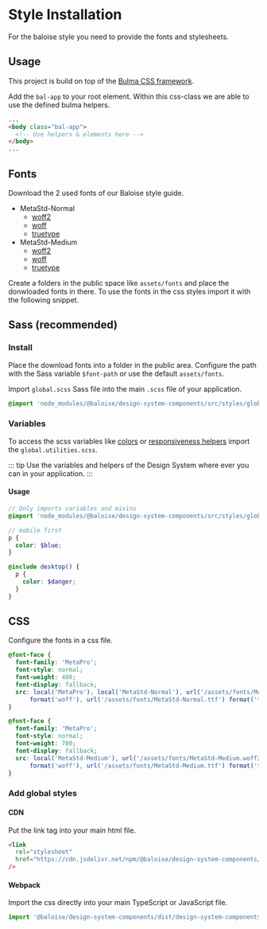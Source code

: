 # Style Installation

For the baloise style you need to provide the fonts and stylesheets.

## Usage

This project is build on top of the [Bulma CSS framework](https://bulma.io/).

Add the `bal-app` to your root element. Within this css-class we are able to use the defined bulma helpers.

```html
...
<body class="bal-app">
  <!-- Use helpers & elements here -->
</body>
...
```

## Fonts

Download the 2 used fonts of our Baloise style guide.

- MetaStd-Normal
  - [woff2](https://github.com/baloise/ui-library/raw/master/resources/fonts/MetaStd-Normal.woff2)
  - [woff](https://github.com/baloise/ui-library/raw/master/resources/fonts/MetaStd-Normal.woff)
  - [truetype](https://github.com/baloise/ui-library/raw/master/resources/fonts/MetaStd-Normal.ttf)
- MetaStd-Medium
  - [woff2](https://github.com/baloise/ui-library/raw/master/resources/fonts/MetaStd-Medium.woff2)
  - [woff](https://github.com/baloise/ui-library/raw/master/resources/fonts/MetaStd-Medium.woff)
  - [truetype](https://github.com/baloise/ui-library/raw/master/resources/fonts/MetaStd-Medium.ttf)

Create a folders in the public space like `assets/fonts` and place the donwloaded fonts in there.
To use the fonts in the css styles import it with the following snippet.

## Sass (recommended)

### Install

Place the download fonts into a folder in the public area. Configure the path with the Sass variable `$font-path` or use the default `assets/fonts`.

Import `global.scss` Sass file into the main `.scss` file of your application.

```scss
@import 'node_modules/@baloise/design-system-components/src/styles/global.scss';
```

### Variables

To access the scss variables like [colors](/guide/styles/colors.html) or [responsiveness helpers](/guide/styles/responsiveness.html) import the `global.utilities.scss`.

::: tip
Use the variables and helpers of the Design System where ever you can in your application.
:::

#### Usage

```scss
// Only imports variables and mixins
@import 'node_modules/@baloise/design-system-components/src/styles/global.utilities.scss';

// mobile first
p {
  color: $blue;
}

@include desktop() {
  p {
    color: $danger;
  }
}
```

## CSS

Configure the fonts in a css file.

```css
@font-face {
  font-family: 'MetaPro';
  font-style: normal;
  font-weight: 400;
  font-display: fallback;
  src: local('MetaPro'), local('MetaStd-Normal'), url('/assets/fonts/MetaStd-Normal.woff2') format('woff2'), url('/assets/fonts/MetaStd-Normal.woff')
      format('woff'), url('/assets/fonts/MetaStd-Normal.ttf') format('truetype');
}

@font-face {
  font-family: 'MetaPro';
  font-style: normal;
  font-weight: 700;
  font-display: fallback;
  src: local('MetaStd-Medium'), url('/assets/fonts/MetaStd-Medium.woff2') format('woff2'), url('/assets/fonts/MetaStd-Medium.woff')
      format('woff'), url('/assets/fonts/MetaStd-Medium.ttf') format('truetype');
}
```

### Add global styles

#### CDN

Put the link tag into your main html file.

```html
<link
  rel="stylesheet"
  href="https://cdn.jsdelivr.net/npm/@baloise/design-system-components/dist/design-system-components/design-system-components.css"
/>
```

#### Webpack

Import the css directly into your main TypeScript or JavaScript file.

```typescript
import '@baloise/design-system-components/dist/design-system-components/design-system-components.css'
```

